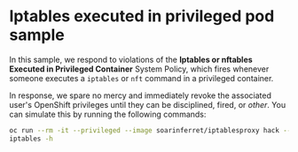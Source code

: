 # Iptables executed in privileged pod sample
In this sample, we respond to violations of the **Iptables or nftables Executed in Privileged Container** System Policy, which fires whenever someone executes a `iptables` or `nft` command in a privileged container.

In response, we spare no mercy and immediately revoke the associated user's OpenShift privileges until they can be disciplined, fired, or *other*. You can simulate this by running the following commands:
```bash
oc run --rm -it --privileged --image soarinferret/iptablesproxy hack --command sh
iptables -h
```
